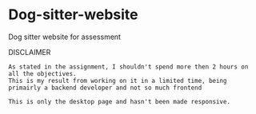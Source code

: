 # Dog-sitter-website
Dog sitter website for assessment


DISCLAIMER
   
    As stated in the assignment, I shouldn't spend more then 2 hours on all the objectives.
    This is my result from working on it in a limited time, being primairly a backend developer and not so much frontend

    This is only the desktop page and hasn't been made responsive.